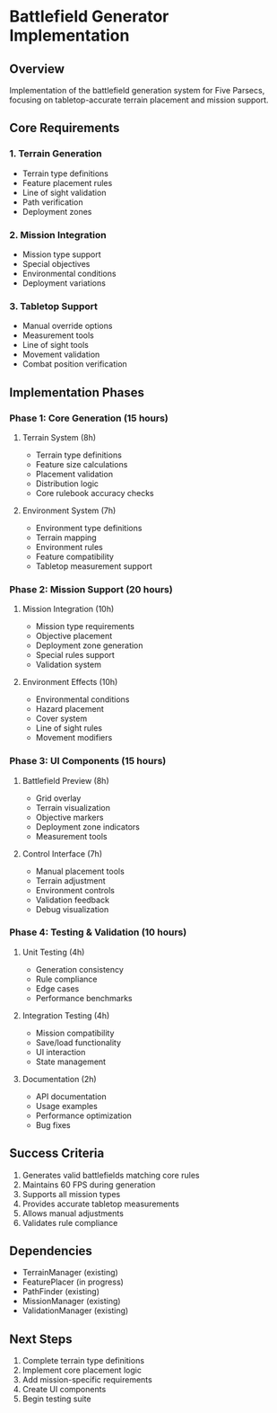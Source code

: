 # Battlefield Generator Implementation

## Overview
Implementation of the battlefield generation system for Five Parsecs, focusing on tabletop-accurate terrain placement and mission support.

## Core Requirements

### 1. Terrain Generation
- Terrain type definitions
- Feature placement rules
- Line of sight validation
- Path verification
- Deployment zones

### 2. Mission Integration
- Mission type support
- Special objectives
- Environmental conditions
- Deployment variations

### 3. Tabletop Support
- Manual override options
- Measurement tools
- Line of sight tools
- Movement validation
- Combat position verification

## Implementation Phases

### Phase 1: Core Generation (15 hours)
1. Terrain System (8h)
   - Terrain type definitions
   - Feature size calculations
   - Placement validation
   - Distribution logic
   - Core rulebook accuracy checks

2. Environment System (7h)
   - Environment type definitions
   - Terrain mapping
   - Environment rules
   - Feature compatibility
   - Tabletop measurement support

### Phase 2: Mission Support (20 hours)
1. Mission Integration (10h)
   - Mission type requirements
   - Objective placement
   - Deployment zone generation
   - Special rules support
   - Validation system

2. Environment Effects (10h)
   - Environmental conditions
   - Hazard placement
   - Cover system
   - Line of sight rules
   - Movement modifiers

### Phase 3: UI Components (15 hours)
1. Battlefield Preview (8h)
   - Grid overlay
   - Terrain visualization
   - Objective markers
   - Deployment zone indicators
   - Measurement tools

2. Control Interface (7h)
   - Manual placement tools
   - Terrain adjustment
   - Environment controls
   - Validation feedback
   - Debug visualization

### Phase 4: Testing & Validation (10 hours)
1. Unit Testing (4h)
   - Generation consistency
   - Rule compliance
   - Edge cases
   - Performance benchmarks

2. Integration Testing (4h)
   - Mission compatibility
   - Save/load functionality
   - UI interaction
   - State management

3. Documentation (2h)
   - API documentation
   - Usage examples
   - Performance optimization
   - Bug fixes

## Success Criteria
1. Generates valid battlefields matching core rules
2. Maintains 60 FPS during generation
3. Supports all mission types
4. Provides accurate tabletop measurements
5. Allows manual adjustments
6. Validates rule compliance

## Dependencies
- TerrainManager (existing)
- FeaturePlacer (in progress)
- PathFinder (existing)
- MissionManager (existing)
- ValidationManager (existing)

## Next Steps
1. Complete terrain type definitions
2. Implement core placement logic
3. Add mission-specific requirements
4. Create UI components
5. Begin testing suite 